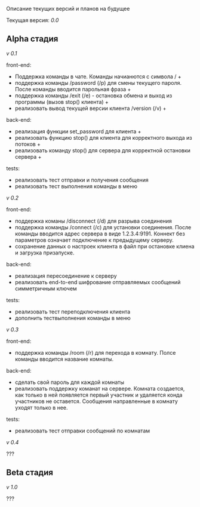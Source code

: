 Описание текущих версий и планов на будущее

Текущая версия: *0.0*

**Alpha стадия**
-

*v 0.1*

front-end:
- Поддержка команды в чате. Команды начианются с символа / +
- поддержка команды /password (/p) для смены текущего пароля. После команды вводится парольная фраза +
- поддержка команды /exit (/e) - остановка обмена и выход из программы (вызов stop() клиента) +
- реализовать вывод текущей версии клиента /version (/v) +

back-end:
- реализация функции set_password для клиента +
- реализовать функцию stop() для клиента для корректного выхода из потоков +
- реализовать команду stop() для сервера для корректной остановки сервера +

tests:
- реализовать тест отправки и получения сообщения
- реализовать тест выполнения команды в меню

*v 0.2*

front-end:
- поддержка команы /disconnect (/d) для разрыва соединения
- поддержка команды /connect (/c) для установки соединения. После команды вводится адрес сервера в виде 1.2.3.4:9191. Коннект без параметров означает подключение к предыдущему серверу.
- сохранение данных о настроек клиента в файл при остановке клиена и загрузка призапуске.

back-end:
- реализация пересоединение к серверу
- реализовать end-to-end шифрование отправляемых сообщений симметричным ключем

tests:
- реализовать тест переподключения клиента
- дополнить тествыполнения команды в меню

*v 0.3*

front-end:
- поддержка команды /room (/r) для перехода в комнату. Полсе команды вводится название комнаты.

back-end:
- сделать свой пароль для каждой комнаты
- реализовать поддержку команат на сервере. Комната создается, как только в ней появляется первый участник и удаляется конда участников не оставется. Сообщения направленные в комнату уходят только в нее.

tests:
- реализовать тест отправки сообщений по комнатам

*v 0.4*

???

**Beta стадия**
-

*v 1.0*

???